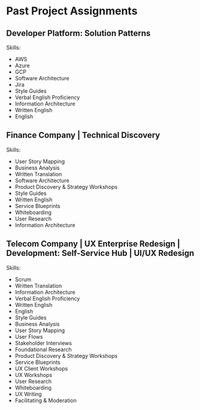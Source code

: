 # Past Project Assignments

## Developer Platform: Solution Patterns

Skills:

* AWS
* Azure
* GCP
* Software Architecture
* Jira
* Style Guides
* Verbal English Proficiency
* Information Architecture
* Written English
* English

## Finance Company | Technical Discovery

Skills:

* User Story Mapping
* Business Analysis
* Written Translation
* Software Architecture
* Product Discovery & Strategy Workshops
* Style Guides
* Written English
* Service Blueprints
* Whiteboarding
* User Research
* Information Architecture

## Telecom Company | UX Enterprise Redesign | Development: Self-Service Hub | UI/UX Redesign

Skills:

* Scrum
* Written Translation
* Information Architecture
* Verbal English Proficiency
* Written English
* English
* Style Guides
* Business Analysis
* User Story Mapping
* User Flows
* Stakeholder Interviews
* Foundational Research
* Product Discovery & Strategy Workshops
* Service Blueprints
* UX Client Workshops
* UX Workshops
* User Research
* Whiteboarding
* UX Writing
* Facilitating & Moderation
